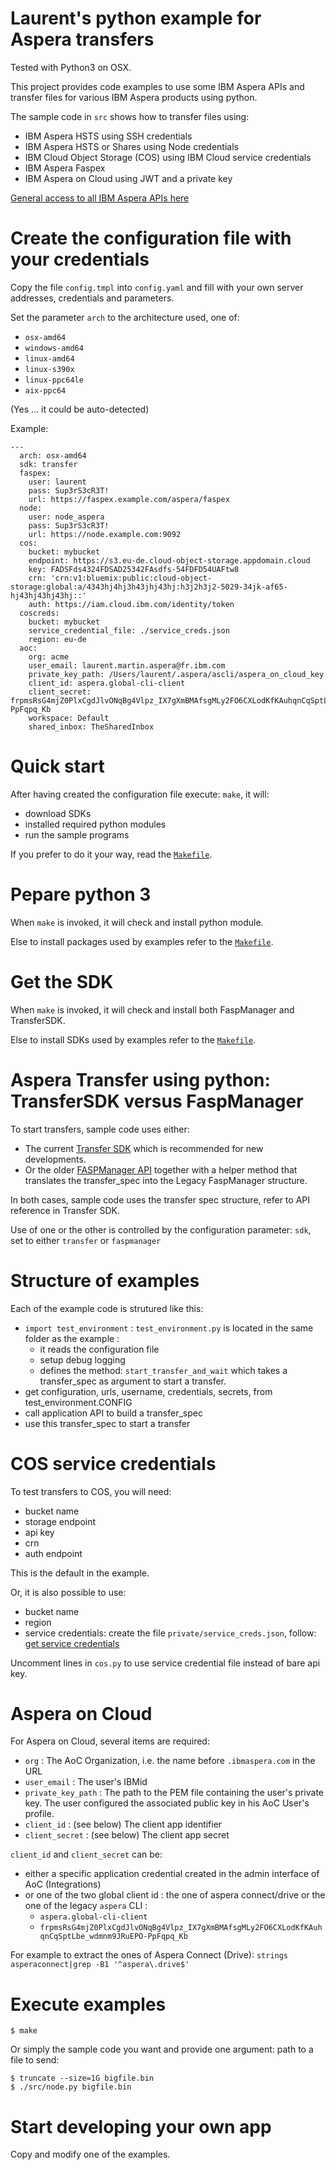 # Laurent's python example for Aspera transfers

Tested with Python3 on OSX.

This project provides code examples to use some IBM Aspera APIs and transfer files for various IBM Aspera products using python.

The sample code in `src` shows how to transfer files using:

* IBM Aspera HSTS using SSH credentials
* IBM Aspera HSTS or Shares using Node credentials
* IBM Cloud Object Storage (COS) using IBM Cloud service credentials
* IBM Aspera Faspex
* IBM Aspera on Cloud using JWT and a private key

[General access to all IBM Aspera APIs here](https://developer.ibm.com/apis/catalog/?search=aspera)

# Create the configuration file with your credentials

Copy the file `config.tmpl` into `config.yaml` and fill with your own server addresses, credentials and parameters.

Set the parameter `arch` to the architecture used, one of:

* `osx-amd64`
* `windows-amd64`
* `linux-amd64`
* `linux-s390x`
* `linux-ppc64le`
* `aix-ppc64`

(Yes ... it could be auto-detected)

Example:

```
---
  arch: osx-amd64
  sdk: transfer
  faspex:
    user: laurent
    pass: Sup3rS3cR3T!
    url: https://faspex.example.com/aspera/faspex
  node:
    user: node_aspera
    pass: Sup3rS3cR3T!
    url: https://node.example.com:9092
  cos:
    bucket: mybucket
    endpoint: https://s3.eu-de.cloud-object-storage.appdomain.cloud
    key: FADSFds4324FDSAD25342FAsdfs-54FDFD54UAFtw8
    crn: 'crn:v1:bluemix:public:cloud-object-storage:global:a/4343hj4hj3h43jhj43hj:h3j2h3j2-5029-34jk-af65-hj43hj43hj43hj::'
    auth: https://iam.cloud.ibm.com/identity/token
  coscreds:
    bucket: mybucket
    service_credential_file: ./service_creds.json
    region: eu-de
  aoc:
    org: acme
    user_email: laurent.martin.aspera@fr.ibm.com
    private_key_path: /Users/laurent/.aspera/ascli/aspera_on_cloud_key
    client_id: aspera.global-cli-client
    client_secret: frpmsRsG4mjZ0PlxCgdJlvONqBg4Vlpz_IX7gXmBMAfsgMLy2FO6CXLodKfKAuhqnCqSptLbe_wdmnm9JRuEPO-PpFqpq_Kb
    workspace: Default
    shared_inbox: TheSharedInbox
```

# Quick start

After having created the configuration file execute: `make`, it will:

* download SDKs
* installed required python modules
* run the sample programs

If you prefer to do it your way, read the [`Makefile`](Makefile).

# Pepare python 3

When `make` is invoked, it will check and install python module.

Else to install packages used by examples refer to the [`Makefile`](Makefile).

# Get the SDK

When `make` is invoked, it will check and install both FaspManager and TransferSDK.

Else to install SDKs used by examples refer to the [`Makefile`](Makefile).

# Aspera Transfer using python: TransferSDK versus FaspManager

To start transfers, sample code uses either:

* The current [Transfer SDK](https://developer.ibm.com/apis/catalog?search=%22aspera%20transfer%20sdk%22) which is recommended for new developments.
* Or the older [FASPManager API](https://developer.ibm.com/apis/catalog?search=%22fasp%20manager%20sdk%22) together with a helper method that translates the transfer_spec into the Legacy FaspManager structure.

In both cases, sample code uses the transfer spec structure, refer to API reference in Transfer SDK.

Use of one or the other is controlled by the configuration parameter: `sdk`, set to either `transfer` or `faspmanager`

# Structure of examples

Each of the example code is strutured like this:

* `import test_environment` : `test_environment.py` is located in the same folder as the example :
	* it reads the configuration file
	* setup debug logging
	* defines the method: `start_transfer_and_wait` which takes a transfer_spec as argument to start a transfer.
* get configuration, urls, username, credentials, secrets, from test_environment.CONFIG
* call application API to build a transfer_spec
* use this transfer_spec to start a transfer

# COS service credentials

To test transfers to COS, you will need:

* bucket name
* storage endpoint
* api key
* crn
* auth endpoint

This is the default in the example.

Or, it is also possible to use:

* bucket name
* region
* service credentials: create the file `private/service_creds.json`, follow: [get service credentials](https://www.rubydoc.info/gems/asperalm#ibm-cloud-object-storage)

Uncomment lines in `cos.py` to use service credential file instead of bare api key.

# Aspera on Cloud

For Aspera on Cloud, several items are required:

* `org` : The AoC Organization, i.e. the name before `.ibmaspera.com` in the URL
* `user_email` : The user's IBMid
* `private_key_path` : The path to the PEM file containing the user's private key. The user configured the associated public key in his AoC User's profile.
* `client_id` : (see below) The client app identifier
* `client_secret` : (see below) The client app secret

`client_id` and `client_secret` can be:

* either a specific application credential created in the admin interface of AoC (Integrations)
* or one of the two global client id : the one of aspera connect/drive or the one of the legacy `aspera` CLI :
    * `aspera.global-cli-client`
    * `frpmsRsG4mjZ0PlxCgdJlvONqBg4Vlpz_IX7gXmBMAfsgMLy2FO6CXLodKfKAuhqnCqSptLbe_wdmnm9JRuEPO-PpFqpq_Kb`

For example to extract the ones of Aspera Connect (Drive): `strings asperaconnect|grep -B1 '^aspera\.drive$'`

# Execute examples

```
$ make
```

Or simply the sample code you want and provide one argument: path to a file to send:

```
$ truncate --size=1G bigfile.bin
$ ./src/node.py bigfile.bin
```

# Start developing your own app

Copy and modify one of the examples.
